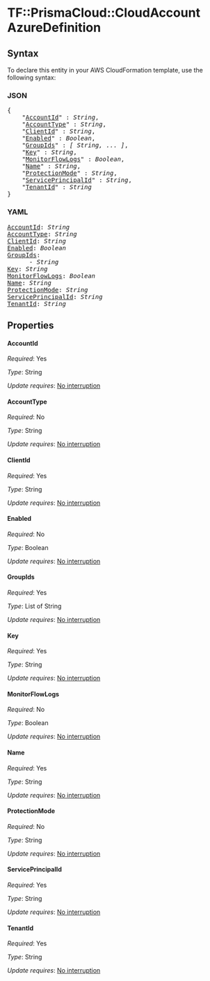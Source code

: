 # TF::PrismaCloud::CloudAccount AzureDefinition

## Syntax

To declare this entity in your AWS CloudFormation template, use the following syntax:

### JSON

<pre>
{
    "<a href="#accountid" title="AccountId">AccountId</a>" : <i>String</i>,
    "<a href="#accounttype" title="AccountType">AccountType</a>" : <i>String</i>,
    "<a href="#clientid" title="ClientId">ClientId</a>" : <i>String</i>,
    "<a href="#enabled" title="Enabled">Enabled</a>" : <i>Boolean</i>,
    "<a href="#groupids" title="GroupIds">GroupIds</a>" : <i>[ String, ... ]</i>,
    "<a href="#key" title="Key">Key</a>" : <i>String</i>,
    "<a href="#monitorflowlogs" title="MonitorFlowLogs">MonitorFlowLogs</a>" : <i>Boolean</i>,
    "<a href="#name" title="Name">Name</a>" : <i>String</i>,
    "<a href="#protectionmode" title="ProtectionMode">ProtectionMode</a>" : <i>String</i>,
    "<a href="#serviceprincipalid" title="ServicePrincipalId">ServicePrincipalId</a>" : <i>String</i>,
    "<a href="#tenantid" title="TenantId">TenantId</a>" : <i>String</i>
}
</pre>

### YAML

<pre>
<a href="#accountid" title="AccountId">AccountId</a>: <i>String</i>
<a href="#accounttype" title="AccountType">AccountType</a>: <i>String</i>
<a href="#clientid" title="ClientId">ClientId</a>: <i>String</i>
<a href="#enabled" title="Enabled">Enabled</a>: <i>Boolean</i>
<a href="#groupids" title="GroupIds">GroupIds</a>: <i>
      - String</i>
<a href="#key" title="Key">Key</a>: <i>String</i>
<a href="#monitorflowlogs" title="MonitorFlowLogs">MonitorFlowLogs</a>: <i>Boolean</i>
<a href="#name" title="Name">Name</a>: <i>String</i>
<a href="#protectionmode" title="ProtectionMode">ProtectionMode</a>: <i>String</i>
<a href="#serviceprincipalid" title="ServicePrincipalId">ServicePrincipalId</a>: <i>String</i>
<a href="#tenantid" title="TenantId">TenantId</a>: <i>String</i>
</pre>

## Properties

#### AccountId

_Required_: Yes

_Type_: String

_Update requires_: [No interruption](https://docs.aws.amazon.com/AWSCloudFormation/latest/UserGuide/using-cfn-updating-stacks-update-behaviors.html#update-no-interrupt)

#### AccountType

_Required_: No

_Type_: String

_Update requires_: [No interruption](https://docs.aws.amazon.com/AWSCloudFormation/latest/UserGuide/using-cfn-updating-stacks-update-behaviors.html#update-no-interrupt)

#### ClientId

_Required_: Yes

_Type_: String

_Update requires_: [No interruption](https://docs.aws.amazon.com/AWSCloudFormation/latest/UserGuide/using-cfn-updating-stacks-update-behaviors.html#update-no-interrupt)

#### Enabled

_Required_: No

_Type_: Boolean

_Update requires_: [No interruption](https://docs.aws.amazon.com/AWSCloudFormation/latest/UserGuide/using-cfn-updating-stacks-update-behaviors.html#update-no-interrupt)

#### GroupIds

_Required_: Yes

_Type_: List of String

_Update requires_: [No interruption](https://docs.aws.amazon.com/AWSCloudFormation/latest/UserGuide/using-cfn-updating-stacks-update-behaviors.html#update-no-interrupt)

#### Key

_Required_: Yes

_Type_: String

_Update requires_: [No interruption](https://docs.aws.amazon.com/AWSCloudFormation/latest/UserGuide/using-cfn-updating-stacks-update-behaviors.html#update-no-interrupt)

#### MonitorFlowLogs

_Required_: No

_Type_: Boolean

_Update requires_: [No interruption](https://docs.aws.amazon.com/AWSCloudFormation/latest/UserGuide/using-cfn-updating-stacks-update-behaviors.html#update-no-interrupt)

#### Name

_Required_: Yes

_Type_: String

_Update requires_: [No interruption](https://docs.aws.amazon.com/AWSCloudFormation/latest/UserGuide/using-cfn-updating-stacks-update-behaviors.html#update-no-interrupt)

#### ProtectionMode

_Required_: No

_Type_: String

_Update requires_: [No interruption](https://docs.aws.amazon.com/AWSCloudFormation/latest/UserGuide/using-cfn-updating-stacks-update-behaviors.html#update-no-interrupt)

#### ServicePrincipalId

_Required_: Yes

_Type_: String

_Update requires_: [No interruption](https://docs.aws.amazon.com/AWSCloudFormation/latest/UserGuide/using-cfn-updating-stacks-update-behaviors.html#update-no-interrupt)

#### TenantId

_Required_: Yes

_Type_: String

_Update requires_: [No interruption](https://docs.aws.amazon.com/AWSCloudFormation/latest/UserGuide/using-cfn-updating-stacks-update-behaviors.html#update-no-interrupt)

